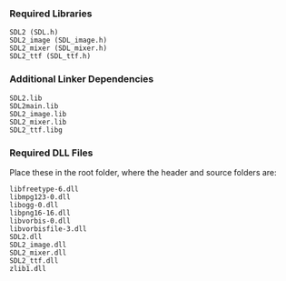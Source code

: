 ### Required Libraries
```
SDL2 (SDL.h)
SDL2_image (SDL_image.h)
SDL2_mixer (SDL_mixer.h)
SDL2_ttf (SDL_ttf.h)
```

### Additional Linker Dependencies
```
SDL2.lib
SDL2main.lib
SDL2_image.lib
SDL2_mixer.lib
SDL2_ttf.libg
```

### Required DLL Files
Place these in the root folder, where the header and source folders are:
```
libfreetype-6.dll
libmpg123-0.dll
libogg-0.dll
libpng16-16.dll
libvorbis-0.dll
libvorbisfile-3.dll
SDL2.dll
SDL2_image.dll
SDL2_mixer.dll
SDL2_ttf.dll
zlib1.dll
```
